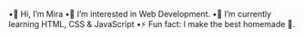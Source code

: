 •👋 Hi, I’m Mira
•👀 I’m interested in Web Development. •🌱 I’m currently learning HTML, CSS & JavaScript
•⚡ Fun fact: I make the best homemade 🍔.

<!---
mira191/mira191 is a ✨ special ✨ repository because its `README.md` (this file) appears on your GitHub profile.
You can click the Preview link to take a look at your changes.
--->
